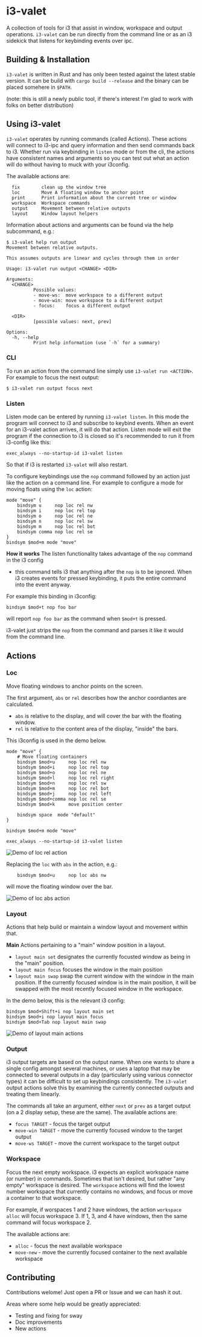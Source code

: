 # i3-valet

A collection of tools for i3 that assist in window, workspace and output
operations. `i3-valet` can be run directly from the command line or as an i3
sidekick that listens for keybinding events over ipc.

## Building & Installation

`i3-valet` is written in Rust and has only been tested against the latest
stable version. It can be build with `cargo build --release` and the binary can
be placed somehere in `$PATH`.

(note: this is still a newly public tool, if there's interest I'm glad to work
with folks on better distribution)

## Using i3-valet

`i3-valet` operates by running commands (called Actions). These actions will
connect to i3-ipc and query information and then send commands back to i3.
Whether run via keybinding in `listen` mode or from the cli, the actions have
consistent names and arguments so you can test out what an action will do
without having to muck with your i3config.

The available actions are:
```
  fix        clean up the window tree
  loc        Move A floating window to anchor point
  print      Print information about the current tree or window
  workspace  Workspace commands
  output     Movement between relative outputs
  layout     Window layout helpers
```

Information about actions and arguments can be found via the help subcommand, e.g.:

```
$ i3-valet help run output
Movement between relative outputs.

This assumes outputs are linear and cycles through them in order

Usage: i3-valet run output <CHANGE> <DIR>

Arguments:
  <CHANGE>
          Possible values:
          - move-ws:  move workspace to a different output
          - move-win: move workspace to a different output
          - focus:    focus a different output

  <DIR>
          [possible values: next, prev]

Options:
  -h, --help
          Print help information (use `-h` for a summary)
```

### CLI 

To run an action from the command line simply use `i3-valet run
<ACTION>`. For example to focus the next output:

```
$ i3-valet run output focus next
```

### Listen

Listen mode can be entered by running `i3-valet listen`. In this mode the
program will connect to i3 and subscribe to keybind events. When an event for
an i3-valet action arrives, it will do that action.  Listen mode will exit the
program if the connection to i3 is closed so it's recommended to run it from
i3-config like this:

```
exec_always --no-startup-id i3-valet listen
```

So that if i3 is restarted `i3-valet` will also restart.

To configure keybindings use the `nop` command followed by an action just like
the action on a command line. For example to configure a mode for moving floats
using the `loc` action:

```
mode "move" {
    bindsym u     nop loc rel nw
    bindsym i     nop loc rel top
    bindsym o     nop loc rel ne
    bindsym n     nop loc rel sw
    bindsym m     nop loc rel bot
    bindsym comma nop loc rel se
}
bindsym $mod+m mode "move"
```
**How it works**
The listen functionality takes advantage of the `nop` command in the i3 config
- this command tells i3 that anything after the `nop` is to be ignored. When i3
creates events for pressed keybinding, it puts the entire command into the
event anyway.

For example this binding in i3config:
```
bindsym $mod+t nop foo bar
```
will report `nop foo bar` as the command when `$mod+t` is pressed.

i3-valet just strips the `nop` from the command and parses it like it would
from the command line.


## Actions

### Loc
Move  floating windows to anchor points on the screen.

The first argument, `abs` or `rel` describes how the anchor coordiantes are calculated.

* `abs` is relative to the display, and will cover the bar with the floating window.
* `rel` is relative to the content area of the display, "inside" the bars.

This i3config is used in the demo below.
```
mode "move" {
    # Move floating containers
    bindsym $mod+u     nop loc rel nw
    bindsym $mod+i     nop loc rel top
    bindsym $mod+o     nop loc rel ne
    bindsym $mod+l     nop loc rel right
    bindsym $mod+n     nop loc rel sw
    bindsym $mod+m     nop loc rel bot
    bindsym $mod+j     nop loc rel left
    bindsym $mod+comma nop loc rel se
    bindsym $mod+k     move position center

    bindsym space  mode "default"
}

bindsym $mod+m mode "move"

exec_always --no-startup-id i3-valet listen 
```

<img src="./assets/loc.gif" alt="Demo of loc rel action">

Replacing the `loc` with `abs` in the action, e.g.:

```
    bindsym $mod+u     nop loc abs nw
```

will move the floating window over the bar.

<img src="./assets/loc_abs.gif" alt="Demo of loc abs action">

### Layout

Actions that help build or maintain a window layout and movement within that.

**Main** Actions pertaining to a "main" window position in a layout.

* `layout main set` designates the currently focusted window as being in the "main" position. 
* `layout main focus` focuses the window in the main position
* `layout main swap` swap the current window with the window in the main
  position. If the currently focused window is in the main position, it will be
  swapped with the most recently focused window in the workspace.


In the demo below, this is the relevant i3 config:
```
bindsym $mod+Shift+i nop layout main set
bindsym $mod+i nop layout main focus
bindsym $mod+Tab nop layout main swap
```

<img src="./assets/layout_main.gif" alt="Demo of layout main actions">

### Output

i3 output targets are based on the output name. When one wants to share a
single config amongst several machines, or uses a laptop that may be connected
to several outputs in a day (particularly using various connector types) it can
be difficult to set up keybindings consistently. The `i3-valet` output actions
solve this by examining the currently connected outputs and treating them
linearly.

The commands all take an argument, either `next` or `prev` as a target output
(on a 2 display setup, these are the same). The available actions are:

* `focus TARGET` - focus the target output
* `move-win TARGET` - move the currently focused window to the target output
* `move-ws TARGET` - move the current workspace to the target output

### Workspace

Focus the next empty workspace. i3 expects an explicit workspace name (or
number) in commands. Sometimes that isn't desired, but rather "any empty"
workspace is desired. The `workspace` actions will find the lowest number
workspace that currently contains no windows, and focus or move a container to that workspace.

For example, if worspaces 1 and 2 have windows, the action `workspace alloc`
will focus workspace 3. If 1, 3, and 4 have windows, then the same command will
focus workspace 2.

The available actions are:

* `alloc` - focus the next available workspace
* `move-new` - move the currently focused container to the next available workspace

## Contributing

Contributions welome! Just open a PR or Issue and we can hash it out.

Areas where some help would be greatly appreciated:

* Testing and fixing for sway
* Doc improvements
* New actions
